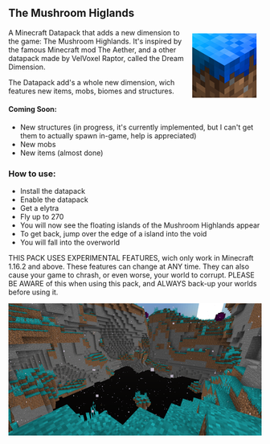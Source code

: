## The Mushroom Higlands
<img src="pack.png"
     alt="Mushroom Higlands Logo"
     style="float: right; margin: 10px;" align="right" />
A Minecraft Datapack that adds a new dimension to the game: The Mushroom Highlands. It's inspired by the famous Minecraft mod The Aether, and a other datapack made by VelVoxel Raptor, called the Dream Dimension.

The Datapack add's a whole new dimension, wich features new items, mobs, biomes and structures.

#### Coming Soon:
- New structures (in progress, it's currently implemented, but I can't get them to actually spawn in-game, help is appreciated)
- New mobs
- New items (almost done)

### How to use:
- Install the datapack
- Enable the datapack
- Get a elytra
- Fly up to 270
- You will now see the floating islands of the Mushroom Highlands appear
- To get back, jump over the edge of a island into the void
- You will fall into the overworld

THIS PACK USES EXPERIMENTAL FEATURES, wich only work in Minecraft 1.16.2 and above. These features can change at ANY time. They can also cause your game to chrash, or even worse, your world to corrupt. PLEASE BE AWARE of this when using this pack, and ALWAYS back-up your worlds before using it.

![Screenshot](screenshot.png)